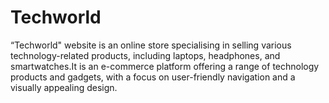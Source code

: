 # Techworld
“Techworld" website is an online store specialising in selling various technology-related products, including laptops, headphones, and smartwatches.It is an e-commerce platform offering a range of technology products and gadgets, with a focus on user-friendly navigation and a visually appealing design. 
